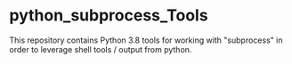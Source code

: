 # python_subprocess_Tools
This repository contains Python 3.8 tools for working with "subprocess" in order to leverage shell tools / output from python.
